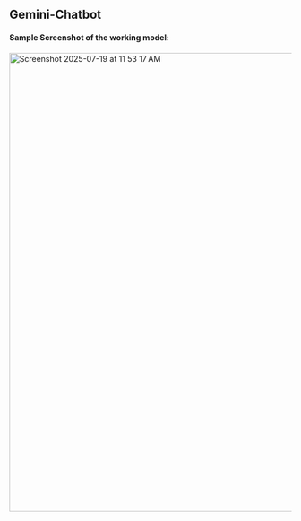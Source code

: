 ## Gemini-Chatbot

#### Sample Screenshot of the working model:

<img width="1512" height="820" alt="Screenshot 2025-07-19 at 11 53 17 AM" src="https://github.com/user-attachments/assets/71517158-cc03-49b1-a86a-c0c6696f7820" />
